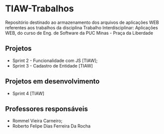# TIAW-Trabalhos
Repositório destinado ao armazenamento dos arquivos de aplicações WEB referentes aos trabalhos da disciplina Trabalho Interdisciplinar: Aplicações WEB, do curso de Eng. de Software da PUC Minas - Praça da Liberdade

## Projetos

- Sprint 2 - Funcionalidade com JS [TIAW];
- Sprint 3 - Cadastro de Entidade [TIAW]

## Projetos em desenvolvimento

- Sprint 4 [TIAW]

## Professores responsáveis

- Rommel Vieira Carneiro;
- Roberto Felipe Dias Ferreira Da Rocha
